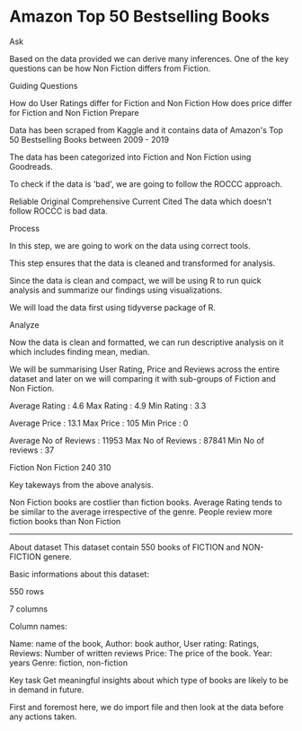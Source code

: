 
# Amazon Top 50 Bestselling Books









Ask

Based on the data provided we can derive many inferences. One of the key questions can be how Non Fiction differs from Fiction.

Guiding Questions

How do User Ratings differ for Fiction and Non Fiction
How does price differ for Fiction and Non Fiction
Prepare

Data has been scraped from Kaggle and it contains data of Amazon's Top 50 Bestselling Books between 2009 - 2019

The data has been categorized into Fiction and Non Fiction using Goodreads.

To check if the data is 'bad', we are going to follow the ROCCC approach.

Reliable
Original
Comprehensive
Current
Cited
The data which doesn't follow ROCCC is bad data.

Process

In this step, we are going to work on the data using correct tools.

This step ensures that the data is cleaned and transformed for analysis.

Since the data is clean and compact, we will be using R to run quick analysis and summarize our findings using visualizations.

We will load the data first using tidyverse package of R.


Analyze

Now the data is clean and formatted, we can run descriptive analysis on it which includes finding mean, median.

We will be summarising User Rating, Price and Reviews across the entire dataset and later on we will comparing it with sub-groups of Fiction and Non Fiction.


Average Rating : 4.6
Max Rating : 4.9
Min Rating : 3.3


Average Price : 13.1
Max Price : 105
Min Price : 0


Average No of Reviews : 11953
Max No of Reviews : 87841
Min No of reviews : 37


Fiction Non Fiction 
240         310 


Key takeways from the above analysis.

Non Fiction books are costlier than fiction books.
Average Rating tends to be similar to the average irrespective of the genre.
People review more fiction books than Non Fiction


------------------------------------------------------------------------------------------------------------------------------------------------------------------


About dataset
This dataset contain 550 books of FICTION and NON-FICTION genere.

Basic informations about this dataset:

550 rows

7 columns

Column names:

Name: name of the book,
Author: book author,
User rating: Ratings,
Reviews: Number of written reviews
Price: The price of the book.
Year: years
Genre: fiction, non-fiction

Key task
Get meaningful insights about which type of books are likely to be in demand in future.



First and foremost here, we do import file and then look at the data before any actions taken.








